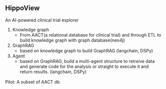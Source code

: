 ## HippoView

An AI-powered clinical trial explorer

1. Knowledge graph
    - From AACT(a relational database for clinical trial) and through ETL to build knowledge graph with graph database(neo4j)
2. GraphRAG
    - based on knowledge graph to build GraphRAG (langchain, DSPy)
3. Agent
    - based on GraphRAG, build a multi-agent structure to retreive data and generate code for the analysis or straight to execute it and return results. (langchain, DSPy)


Pilot: A subset of AACT db　